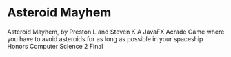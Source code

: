 # Asteroid Mayhem

Asteroid Mayhem, by Preston L and Steven K
A JavaFX Acrade Game where you have to avoid asteroids for as long as possible in your spaceship
Honors Computer Science 2 Final
